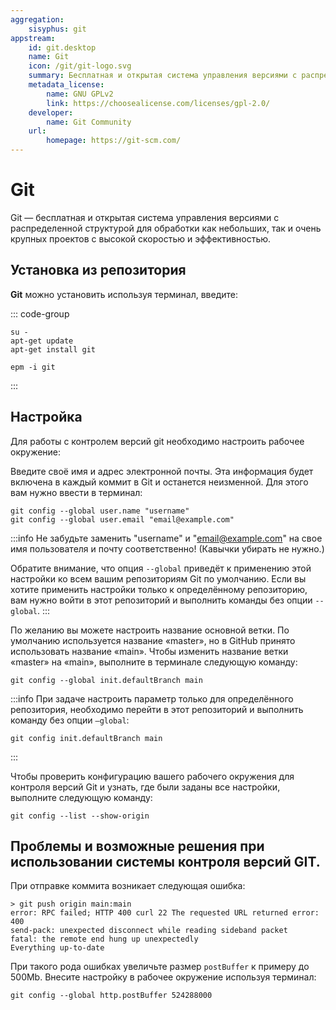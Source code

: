 ```yaml
---
aggregation:
    sisyphus: git
appstream:
    id: git.desktop
    name: Git
    icon: /git/git-logo.svg
    summary: Бесплатная и открытая система управления версиями с распределенной структурой.
    metadata_license:
        name: GNU GPLv2
        link: https://choosealicense.com/licenses/gpl-2.0/
    developer:
        name: Git Community
    url:
        homepage: https://git-scm.com/
---
```




# Git

Git — бесплатная и открытая система управления версиями с распределенной структурой для обработки как небольших, так и очень крупных проектов с высокой скоростью и эффективностью.

## Установка из репозитория

**Git** можно установить используя терминал, введите:

::: code-group

```shell[apt-get]
su -
apt-get update
apt-get install git
```
```shell[epm]
epm -i git
```
:::

## Настройка

Для работы с контролем версий git необходимо настроить рабочее окружение:

Введите своё имя и адрес электронной почты. Эта информация будет включена в каждый коммит в Git и останется неизменной. Для этого вам нужно ввести в терминал:

```shell
git config --global user.name "username"
git config --global user.email "email@example.com"
```

:::info
Не забудьте заменить "username" и "email@example.com" на свое имя пользователя и почту соответственно! (Кавычки убирать не нужно.)

Обратите внимание, что опция `--global` приведёт к применению этой настройки ко всем вашим репозиториям Git по умолчанию.
Если вы хотите применить настройки только к определённому репозиторию, вам нужно войти в этот репозиторий и выполнить команды без опции `--global`.
:::

По желанию вы можете настроить название основной ветки. По умолчанию используется название «master», но в GitHub принято использовать название «main». Чтобы изменить название ветки «master» на «main», выполните в терминале следующую команду:

```shell
git config --global init.defaultBranch main
```
:::info
При задаче настроить параметр только для определённого репозитория, необходимо перейти в этот репозиторий и выполнить команду без опции `–global`:

```shell
git config init.defaultBranch main
```
:::

Чтобы проверить конфигурацию вашего рабочего окружения для контроля версий Git и узнать, где были заданы все настройки, выполните следующую команду:

```shell
git config --list --show-origin
```

## Проблемы и возможные решения при использовании системы контроля версий GIT.

При отправке коммита возникает следующая ошибка:

```shell
> git push origin main:main
error: RPC failed; HTTP 400 curl 22 The requested URL returned error: 400
send-pack: unexpected disconnect while reading sideband packet
fatal: the remote end hung up unexpectedly
Everything up-to-date
```

При такого рода ошибках увеличьте размер `postBuffer` к примеру до 500Mb. Внесите настройку в рабочее окружение используя терминал:

```shell
git config --global http.postBuffer 524288000
```
